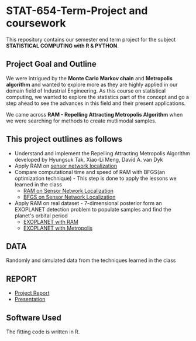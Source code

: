 # STAT-654-Term-Project and coursework

This repository contains our semester end term project for the subject **STATISTICAL COMPUTING with R & PYTHON**.

Project Goal and Outline
------

We were intrigued by the **Monte Carlo Markov chain** and **Metropolis algorithm** and wanted to explore more as they are highly applied in our domain field of Industrial Engineering. As this course on statistical computing, we wanted to explore the statistics part of the concept and go a step ahead to see the advances in this field and their present applications. 

We came across **RAM - Repelling Attracting Metropolis Algorithm** when we were searching for methods to create mutlimodal samples.

This project outlines as follows
------
* Understand and implement the Repelling Attracting Metropolis Algorithm developed by Hyungsuk Tak, Xiao-Li Meng, David A. van Dyk
* Apply RAM on [sensor network localization](https://github.com/srujanreddyj/STAT-654-Term-Project/blob/master/Sensor%20Network-%20RAM.R) 
* Compare computational time and speed of RAM with BFGS(an optimization technique) - This step is done to apply the lessons we learned in the class
  * [RAM on Sensor Network Localization](https://github.com/srujanreddyj/STAT-654-Term-Project/blob/master/Sensor%20Network-%20RAM.R)  
  * [BFGS on Sensor Network Localization](https://github.com/srujanreddyj/STAT-654-Term-Project/blob/master/Sensor%20network-%20BFGS.R)
* Apply RAM on real dataset - 7-dimensional posterior form an EXOPLANET detection problem to populate samples and find the planet's orbital period
  * [EXOPLANET with RAM](https://github.com/srujanreddyj/STAT-654-Term-Project/blob/master/Exoplanet-%20RAM.R)
  * [EXOPLANET with Metropolis](https://github.com/srujanreddyj/STAT-654-Term-Project/blob/master/Exoplanet-%20Metropolis%20Hasting.R)
  
DATA
--
Randomly and simulated data from the techniques learned in the class

 REPORT
 --
* [Project Report](https://github.com/srujanreddyj/STAT-654-Term-Project/blob/master/Group_8_STAT_654_Term%20Project_Report_final.pdf)
* [Presentation](https://github.com/srujanreddyj/STAT-654-Term-Project/blob/master/Group_8_Stat_%20654_Term_%20Project.pdf)


Software Used
------
The fitting code is written in R.
